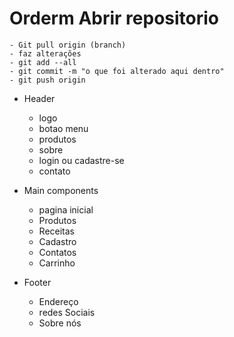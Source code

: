 # Orderm Abrir repositorio
    - Git pull origin (branch)
    - faz alterações
    - git add --all 
    - git commit -m "o que foi alterado aqui dentro"
    - git push origin



- Header
    - logo
    - botao menu
    - produtos
    - sobre
    - login ou cadastre-se
    - contato

- Main components
    - pagina inicial
    - Produtos
    - Receitas
    - Cadastro
    - Contatos
    - Carrinho

- Footer
    - Endereço
    - redes Sociais
    - Sobre nós




        